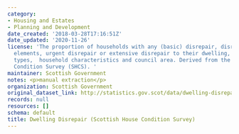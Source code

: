 ```yaml
---
category:
- Housing and Estates
- Planning and Development
date_created: '2018-03-28T17:16:51Z'
date_updated: '2020-11-26'
license: 'The proportion of households with any (basic) disrepair, disrepair to critical
  elements, urgent disrepair or extensive disrepair to their dwelling, by dwelling
  types,  household characteristics and council area. Derived from the Scottish House
  Condition Survey (SHCS). '
maintainer: Scottish Government
notes: <p>manual extraction</p>
organization: Scottish Government
original_dataset_link: http://statistics.gov.scot/data/dwelling-disrepair-scottish-house-condition-survey
records: null
resources: []
schema: default
title: Dwelling Disrepair (Scottish House Condition Survey)
---
```

